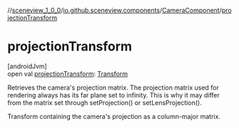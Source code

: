 //[sceneview_1_0_0](../../../index.md)/[io.github.sceneview.components](../index.md)/[CameraComponent](index.md)/[projectionTransform](projection-transform.md)

# projectionTransform

[androidJvm]\
open val [projectionTransform](projection-transform.md): [Transform](../../io.github.sceneview.math/index.md#1875660684%2FClasslikes%2F-602047187)

Retrieves the camera's projection matrix. The projection matrix used for rendering always has its far plane set to infinity. This is why it may differ from the matrix set through setProjection() or setLensProjection().

Transform containing the camera's projection as a column-major matrix.
